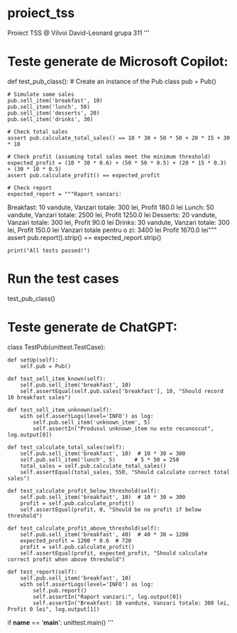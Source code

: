 # proiect_tss
Proiect TSS
@ Vilvoi David-Leonard
  grupa 311
'''
# Teste generate de Microsoft Copilot:

def test_pub_class():
    # Create an instance of the Pub class
    pub = Pub()

    # Simulate some sales
    pub.sell_item('breakfast', 10)
    pub.sell_item('lunch', 50)
    pub.sell_item('desserts', 20)
    pub.sell_item('drinks', 30)

    # Check total sales
    assert pub.calculate_total_sales() == 10 * 30 + 50 * 50 + 20 * 15 + 30 * 10

    # Check profit (assuming total sales meet the minimum threshold)
    expected_profit = (10 * 30 * 0.6) + (50 * 50 * 0.5) + (20 * 15 * 0.3) + (30 * 10 * 0.5)
    assert pub.calculate_profit() == expected_profit

    # Check report
    expected_report = """Raport vanzari:
Breakfast: 10 vandute, Vanzari totale: 300 lei, Profit 180.0 lei
Lunch: 50 vandute, Vanzari totale: 2500 lei, Profit 1250.0 lei
Desserts: 20 vandute, Vanzari totale: 300 lei, Profit 90.0 lei
Drinks: 30 vandute, Vanzari totale: 300 lei, Profit 150.0 lei
Vanzari totale pentru o zi: 3400 lei
Profit 1670.0 lei"""
    assert pub.report().strip() == expected_report.strip()

    print("All tests passed!")

# Run the test cases
test_pub_class()


# Teste generate de ChatGPT:

class TestPub(unittest.TestCase):

    def setUp(self):
        self.pub = Pub()

    def test_sell_item_known(self):
        self.pub.sell_item('breakfast', 10)
        self.assertEqual(self.pub.sales['breakfast'], 10, "Should record 10 breakfast sales")

    def test_sell_item_unknown(self):
        with self.assertLogs(level='INFO') as log:
            self.pub.sell_item('unknown_item', 5)
            self.assertIn("Produsul unknown_item nu este recunoscut", log.output[0])

    def test_calculate_total_sales(self):
        self.pub.sell_item('breakfast', 10)  # 10 * 30 = 300
        self.pub.sell_item('lunch', 5)      # 5 * 50 = 250
        total_sales = self.pub.calculate_total_sales()
        self.assertEqual(total_sales, 550, "Should calculate correct total sales")

    def test_calculate_profit_below_threshold(self):
        self.pub.sell_item('breakfast', 10)  # 10 * 30 = 300
        profit = self.pub.calculate_profit()
        self.assertEqual(profit, 0, "Should be no profit if below threshold")

    def test_calculate_profit_above_threshold(self):
        self.pub.sell_item('breakfast', 40)  # 40 * 30 = 1200
        expected_profit = 1200 * 0.6  # 720
        profit = self.pub.calculate_profit()
        self.assertEqual(profit, expected_profit, "Should calculate correct profit when above threshold")

    def test_report(self):
        self.pub.sell_item('breakfast', 10)
        with self.assertLogs(level='INFO') as log:
            self.pub.report()
            self.assertIn("Raport vanzari:", log.output[0])
            self.assertIn("Breakfast: 10 vandute, Vanzari totale: 300 lei, Profit 0 lei", log.output[1])

if __name__ == '__main__':
    unittest.main()
'''
